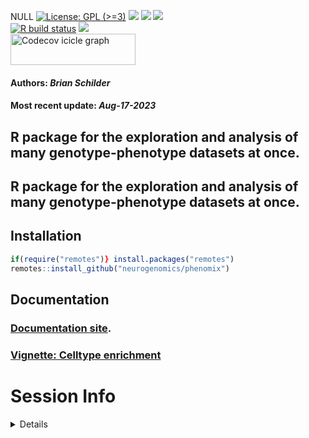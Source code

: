 NULL [![License: GPL
(\>=3)](https://img.shields.io/badge/license-GPL%20(%3E=3)-blue.svg)](https://cran.r-project.org/web/licenses/GPL%20(%3E=3))
[![](https://img.shields.io/badge/devel%20version-0.99.5-black.svg)](https://github.com/neurogenomics/phenomix)
[![](https://img.shields.io/github/languages/code-size/neurogenomics/phenomix.svg)](https://github.com/neurogenomics/phenomix)
[![](https://img.shields.io/github/last-commit/neurogenomics/phenomix.svg)](https://github.com/neurogenomics/phenomix/commits/master)
<br> [![R build
status](https://github.com/neurogenomics/phenomix/workflows/rworkflows/badge.svg)](https://github.com/neurogenomics/phenomix/actions)
[![](https://codecov.io/gh/neurogenomics/phenomix/branch/master/graph/badge.svg)](https://app.codecov.io/gh/neurogenomics/phenomix)
<br>
<a href='https://app.codecov.io/gh/neurogenomics/phenomix/tree/master' target='_blank'><img src='https://codecov.io/gh/neurogenomics/phenomix/branch/master/graphs/icicle.svg' title='Codecov icicle graph' width='200' height='50' style='vertical-align: top;'></a>  
<h4>  
Authors: <i>Brian Schilder</i>  
</h4>
<h4>  
Most recent update: <i>Aug-17-2023</i>  
</h4>

## R package for the exploration and analysis of many genotype-phenotype datasets at once.

## R package for the exploration and analysis of many genotype-phenotype datasets at once.

## Installation

``` r
if(require("remotes")} install.packages("remotes")
remotes::install_github("neurogenomics/phenomix")
```

## Documentation

### [Documentation site](https://neurogenomics.github.io/phenomix).

### [Vignette: Celltype enrichment](https://neurogenomics.github.io/phenomix/articles/celltype_enrichment.html)

# Session Info

<details>

``` r
utils::sessionInfo()
```

    ## R version 4.2.1 (2022-06-23)
    ## Platform: x86_64-apple-darwin17.0 (64-bit)
    ## Running under: macOS Big Sur ... 10.16
    ## 
    ## Matrix products: default
    ## BLAS:   /Library/Frameworks/R.framework/Versions/4.2/Resources/lib/libRblas.0.dylib
    ## LAPACK: /Library/Frameworks/R.framework/Versions/4.2/Resources/lib/libRlapack.dylib
    ## 
    ## locale:
    ## [1] en_US.UTF-8/en_US.UTF-8/en_US.UTF-8/C/en_US.UTF-8/en_US.UTF-8
    ## 
    ## attached base packages:
    ## [1] stats     graphics  grDevices utils     datasets  methods   base     
    ## 
    ## loaded via a namespace (and not attached):
    ##  [1] here_1.0.1          rprojroot_2.0.3     digest_0.6.31      
    ##  [4] utf8_1.2.3          BiocFileCache_2.6.1 R6_2.5.1           
    ##  [7] stats4_4.2.1        RSQLite_2.3.1       evaluate_0.21      
    ## [10] httr_1.4.6          ggplot2_3.4.2       pillar_1.9.0       
    ## [13] yulab.utils_0.0.6   rworkflows_0.99.10  biocViews_1.66.3   
    ## [16] rlang_1.1.1         curl_5.0.0          data.table_1.14.8  
    ## [19] rstudioapi_0.14     whisker_0.4.1       blob_1.2.4         
    ## [22] DT_0.28             RUnit_0.4.32        rmarkdown_2.22     
    ## [25] desc_1.4.2          readr_2.1.4         stringr_1.5.0      
    ## [28] htmlwidgets_1.6.2   dlstats_0.1.7       BiocPkgTools_1.16.1
    ## [31] igraph_1.5.0.1      RCurl_1.98-1.12     bit_4.0.5          
    ## [34] munsell_0.5.0       compiler_4.2.1      xfun_0.39          
    ## [37] pkgconfig_2.0.3     BiocGenerics_0.44.0 rorcid_0.7.0       
    ## [40] htmltools_0.5.5     tidyselect_1.2.0    tibble_3.2.1       
    ## [43] httpcode_0.3.0      XML_3.99-0.14       fansi_1.0.4        
    ## [46] dplyr_1.1.2         tzdb_0.4.0          dbplyr_2.3.2       
    ## [49] bitops_1.0-7        rappdirs_0.3.3      crul_1.4.0         
    ## [52] grid_4.2.1          RBGL_1.74.0         jsonlite_1.8.4     
    ## [55] gtable_0.3.3        lifecycle_1.0.3     DBI_1.1.3          
    ## [58] magrittr_2.0.3      scales_1.2.1        graph_1.76.0       
    ## [61] cli_3.6.1           stringi_1.7.12      cachem_1.0.8       
    ## [64] renv_0.17.3         fauxpas_0.5.2       xml2_1.3.4         
    ## [67] rvcheck_0.2.1       filelock_1.0.2      generics_0.1.3     
    ## [70] vctrs_0.6.2         gh_1.4.0            RColorBrewer_1.1-3 
    ## [73] tools_4.2.1         bit64_4.0.5         Biobase_2.58.0     
    ## [76] glue_1.6.2          hms_1.1.3           fastmap_1.1.1      
    ## [79] yaml_2.3.7          colorspace_2.1-0    BiocManager_1.30.20
    ## [82] rvest_1.0.3         memoise_2.0.1       badger_0.2.3       
    ## [85] knitr_1.43

</details>
